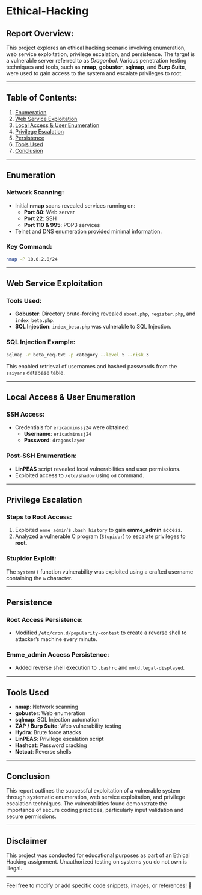 # Ethical-Hacking

## Report Overview:
This project explores an ethical hacking scenario involving enumeration, web service exploitation, privilege escalation, and persistence. The target is a vulnerable server referred to as *Dragonbol*. Various penetration testing techniques and tools, such as **nmap**, **gobuster**, **sqlmap**, and **Burp Suite**, were used to gain access to the system and escalate privileges to root.

---

## Table of Contents:
1. [Enumeration](#enumeration)  
2. [Web Service Exploitation](#web-service-exploitation)  
3. [Local Access & User Enumeration](#local-access--user-enumeration)  
4. [Privilege Escalation](#privilege-escalation)  
5. [Persistence](#persistence)  
6. [Tools Used](#tools-used)  
7. [Conclusion](#conclusion)

---

## Enumeration

### Network Scanning:
- Initial **nmap** scans revealed services running on:
  - **Port 80**: Web server  
  - **Port 22**: SSH  
  - **Port 110 & 995**: POP3 services  
- Telnet and DNS enumeration provided minimal information.

### Key Command:
```bash
nmap -P 10.0.2.0/24
```

---

## Web Service Exploitation

### Tools Used:
- **Gobuster**: Directory brute-forcing revealed `about.php`, `register.php`, and `index_beta.php`.  
- **SQL Injection**: `index_beta.php` was vulnerable to SQL Injection.

### SQL Injection Example:
```bash
sqlmap -r beta_req.txt -p category --level 5 --risk 3
```
This enabled retrieval of usernames and hashed passwords from the `saiyans` database table.

---

## Local Access & User Enumeration

### SSH Access:
- Credentials for `ericadminssj24` were obtained:
  - **Username**: `ericadminssj24`  
  - **Password**: `dragonslayer`  

### Post-SSH Enumeration:
- **LinPEAS** script revealed local vulnerabilities and user permissions.  
- Exploited access to `/etc/shadow` using `od` command.

---

## Privilege Escalation

### Steps to Root Access:
1. Exploited `emme_admin`'s `.bash_history` to gain **emme_admin** access.  
2. Analyzed a vulnerable C program (`Stupidor`) to escalate privileges to **root**.  

### Stupidor Exploit:
The `system()` function vulnerability was exploited using a crafted username containing the `&` character.

---

## Persistence

### Root Access Persistence:
- Modified `/etc/cron.d/popularity-contest` to create a reverse shell to attacker’s machine every minute.

### Emme_admin Access Persistence:
- Added reverse shell execution to `.bashrc` and `motd.legal-displayed`.

---

## Tools Used
- **nmap**: Network scanning  
- **gobuster**: Web enumeration  
- **sqlmap**: SQL Injection automation  
- **ZAP / Burp Suite**: Web vulnerability testing  
- **Hydra**: Brute force attacks  
- **LinPEAS**: Privilege escalation script  
- **Hashcat**: Password cracking  
- **Netcat**: Reverse shells  

---

## Conclusion
This report outlines the successful exploitation of a vulnerable system through systematic enumeration, web service exploitation, and privilege escalation techniques. The vulnerabilities found demonstrate the importance of secure coding practices, particularly input validation and secure permissions.

---

## Disclaimer
This project was conducted for educational purposes as part of an Ethical Hacking assignment. Unauthorized testing on systems you do not own is illegal.

---

Feel free to modify or add specific code snippets, images, or references! 🚀
